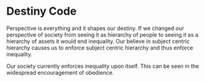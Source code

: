 # Destiny Code

Perspective is everything and it shapes our destiny. If we changed our perspective of society from seeing it as hierarchy of people to seeing it as a hierarchy of assets it would end inequality. Our believe in subject centric hierarchy causes us to enforce subject centric hierarchy and thus enforce inequality. 

Our society currently enforces inequality upon itself. This can be seen in the widespread encouragement of obedience.
